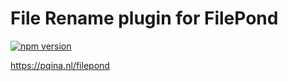# File Rename plugin for FilePond

[![npm version](https://badge.fury.io/js/filepond-plugin-image-transform.svg)](https://badge.fury.io/js/filepond)

https://pqina.nl/filepond
